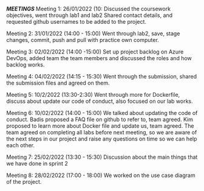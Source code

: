 ***MEETINGS***
Meeting 1: 
26/01/2022 (10:
Discussed the coursework objectives, went through lab1 and lab2 
Shared contact details, and requested github usernames to be added to the project. 

Meeting 2: 
31/01/2022 (14:00 - 15:00)
Went through lab2, save, stage changes, commit, push and pull with practice own computer.

Meeting 3: 
02/02/2022 (14:00 -15:00)
Set up project backlog on Azure DevOps, added team the team members and discussed the roles and how backlog works. 

Meeting 4:
04/02/2022 (14:15 - 15:30)
Went through the submission, shared the submission files and agreed on them.


Meeting 5:
10/2/2022 (13:30-2:30)
Went through more for Dockerfile, discuss about update our code of conduct, also focused on our lab works. 

Meeting 6:
10/02/2022 (14:00 - 15:00)
We talked about updating the code of conduct.
Badis proposed a FAQ file on github to refer to, team agreed.
Kim proposed to learn more about Docker file and update us, team agreed.
The team agreed on completing all labs before next meeting, so we are aware of the next steps in our project and raise any questions on time so we can help each other.

Meeting 7:
25/02/2022 (13:30 - 15:30)
Discussion about the main things that we have done in sprint 2

Meeting 8:
28/02/2022 (17:00 - 18:00)
We worked on the use case diagram of the project.



